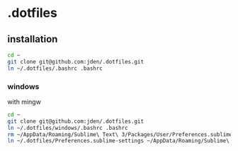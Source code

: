 # .dotfiles

## installation

```sh
cd ~
git clone git@github.com:jden/.dotfiles.git
ln ~/.dotfiles/.bashrc .bashrc
```

### windows
with mingw
```sh
cd ~
git clone git@github.com:jden/.dotfiles.git
ln ~/.dotfiles/windows/.bashrc .bashrc
rm ~/AppData/Roaming/Sublime\ Text\ 3/Packages/User/Preferences.sublime-settings
ln ~/.dotfiles/Preferences.sublime-settings ~/AppData/Roaming/Sublime\ Text\ 3/Packages/User/Preferences.sublime-settings
```
